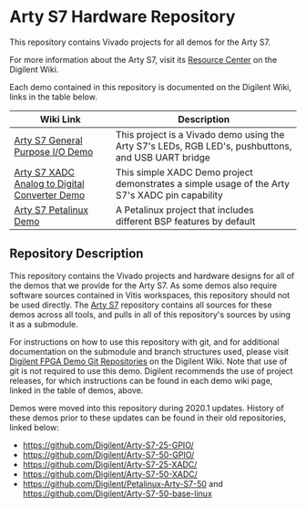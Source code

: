 # Arty S7 Hardware Repository

This repository contains Vivado projects for all demos for the Arty S7.

For more information about the Arty S7, visit its [Resource Center](https://reference.digilentinc.com/reference/programmable-logic/Arty-S7/start) on the Digilent Wiki.

Each demo contained in this repository is documented on the Digilent Wiki, links in the table below.

| Wiki Link | Description |
|-----------|-------------|
| [Arty S7 General Purpose I/O Demo](https://reference.digilentinc.com/reference/programmable-logic/arty-s7/demos/gpio) | This project is a Vivado demo using the Arty S7's LEDs, RGB LED's, pushbuttons, and USB UART bridge |
| [Arty S7 XADC Analog to Digital Converter Demo](https://reference.digilentinc.com/reference/programmable-logic/arty-s7/demos/xadc) | This simple XADC Demo project demonstrates a simple usage of the Arty S7's XADC pin capability |
| [Arty S7 Petalinux Demo](https://reference.digilentinc.com/reference/programmable-logic/arty-s7/demos/petalinux) | A Petalinux project that includes different BSP features by default |

## Repository Description

This repository contains the Vivado projects and hardware designs for all of the demos that we provide for the Arty S7. As some demos also require software sources contained in Vitis workspaces, this repository should not be used directly. The [Arty S7](https://github.com/Digilent/Arty-S7) repository contains all sources for these demos across all tools, and pulls in all of this repository's sources by using it as a submodule.

For instructions on how to use this repository with git, and for additional documentation on the submodule and branch structures used, please visit [Digilent FPGA Demo Git Repositories](https://reference.digilentinc.com/reference/programmable-logic/documents/git) on the Digilent Wiki. Note that use of git is not required to use this demo. Digilent recommends the use of project releases, for which instructions can be found in each demo wiki page, linked in the table of demos, above.

Demos were moved into this repository during 2020.1 updates. History of these demos prior to these updates can be found in their old repositories, linked below:
* https://github.com/Digilent/Arty-S7-25-GPIO/
* https://github.com/Digilent/Arty-S7-50-GPIO/
* https://github.com/Digilent/Arty-S7-25-XADC/
* https://github.com/Digilent/Arty-S7-50-XADC/
* https://github.com/Digilent/Petalinux-Arty-S7-50 and https://github.com/Digilent/Arty-S7-50-base-linux

